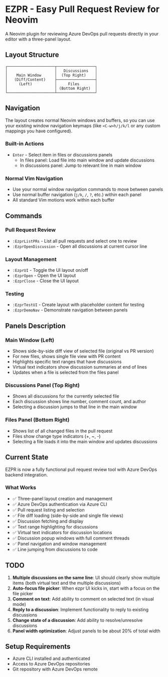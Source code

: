 # EZPR - Easy Pull Request Review for Neovim

A Neovim plugin for reviewing Azure DevOps pull requests directly in your editor with a three-panel layout.

## Layout Structure

```
┌─────────────────────┬─────────────────┐
│                     │   Discussions   │
│    Main Window      │  (Top Right)    │
│   (Diff/Content)    ├─────────────────┤
│     (Left)          │     Files       │
│                     │ (Bottom Right)  │
└─────────────────────┴─────────────────┘
```

## Navigation

The layout creates normal Neovim windows and buffers, so you can use your existing window navigation keymaps (like `<C-w>h/j/k/l` or any custom mappings you have configured).

### Built-in Actions
- `Enter` - Select item in files or discussions panels
  - In files panel: Load file into main window and update discussions
  - In discussions panel: Jump to relevant line in main window

### Normal Vim Navigation
- Use your normal window navigation commands to move between panels
- Use normal buffer navigation (`j/k`, `/`, `?`, etc.) within each panel
- All standard Vim motions work within each buffer

## Commands

### Pull Request Review
- `:EzprListPRs` - List all pull requests and select one to review
- `:EzprOpenDiscussion` - Open all discussions at current cursor line

### Layout Management
- `:EzprUI` - Toggle the UI layout on/off
- `:EzprOpen` - Open the UI layout
- `:EzprClose` - Close the UI layout

### Testing
- `:EzprTestUI` - Create layout with placeholder content for testing
- `:EzprDemoNav` - Demonstrate navigation between panels

## Panels Description

### Main Window (Left)
- Shows side-by-side diff view of selected file (original vs PR version)
- For new files, shows single file view with PR content
- Highlights specific text ranges that have discussions
- Virtual text indicators show discussion summaries at end of lines
- Updates when a file is selected from the files panel

### Discussions Panel (Top Right)
- Shows all discussions for the currently selected file
- Each discussion shows line number, comment count, and author
- Selecting a discussion jumps to that line in the main window

### Files Panel (Bottom Right)
- Shows list of all changed files in the pull request
- Files show change type indicators (+, ~, -)
- Selecting a file loads it into the main window and updates discussions

## Current State

EZPR is now a fully functional pull request review tool with Azure DevOps backend integration.

### What Works
- ✅ Three-panel layout creation and management
- ✅ Azure DevOps authentication via Azure CLI
- ✅ Pull request listing and selection
- ✅ File diff loading (side-by-side and single file views)
- ✅ Discussion fetching and display
- ✅ Text range highlighting for discussions
- ✅ Virtual text indicators for discussion locations
- ✅ Discussion popup windows with full comment threads
- ✅ Panel navigation and window management
- ✅ Line jumping from discussions to code

## TODO

1. **Multiple discussions on the same line**: UI should clearly show multiple items (both virtual text and the multiple discussions)
2. **Auto-focus file picker**: When ezpr UI kicks in, start with a focus on the file picker
3. **Comment on text**: Add ability to comment on selected text (in visual mode)
4. **Reply to a discussion**: Implement functionality to reply to existing discussions
5. **Change state of a discussion**: Add ability to resolve/unresolve discussions
6. **Panel width optimization**: Adjust panels to be about 20% of total width

## Setup Requirements

- Azure CLI installed and authenticated
- Access to Azure DevOps repositories
- Git repository with Azure DevOps remote